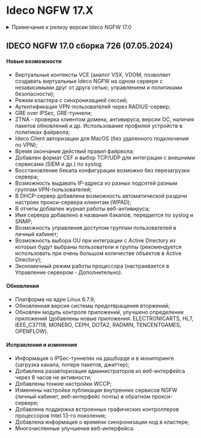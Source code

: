 # Ideco NGFW 17.X

<details>

<summary>Примечания к релизу версии Ideco NGFW 17.0</summary>

**Дата выхода версии**: 12.04.2024.

Техническая поддержка и обратная связь (поможет нам улучшить продукт):

* Обсудить версию в телеграмм-канале с разработчиками: [https://t.me/idecoutm](https://t.me/idecoutm)
* Портал технической поддержки: [https://help.ideco.ru/](https://help.ideco.ru/)
* Электронная почта: help@ideco.ru
* Telegram: [ideco.bot](https://telegram.im/@ideco\_support\_bot)

[Скачать Ideco NGFW 17.](https://my.ideco.ru/)\
Автоматическая регистрация тестовой лицензии: my.ideco.ru (полная функциональность на 40 дней и 10 000 пользователей).

**Обновление с релизов Ideco UTM 8.12 и старше**

Обновление с релиза Ideco UTM 13 возможно через автоматические обновления (тестовый канал, будет доступна в ближайшее время).\
Обновление с релизов 8.х, 9.х, 10.х, 11.х, 12.х возможно через автоматические обновления с промежуточным обновлением до версий 9.11, 10.7, 11.10, 12.8.\
После обновлении на Ideco UTM 15 приостанавливается синхронизация с Active Directory, если локальные пользователи Ideco UTM находятся в группах Active Directory.

**Обновление с версии Ideco UTM 7.9.9**

Прямое обновление до версии 15 напрямую невозможно.\
Возможна миграция настроек (загрузка бэкапа настроек) на предварительно установленную версию [9.11](https://storage.yandexcloud.net/ideco-utm-iso/Ideco-UTM-9-11-2.iso) и дальнейшее обновление до версии 14.0 с помощью автоматического обновления.

</details>

## IDECO NGFW 17.0 сборка 726 (07.05.2024)

#### Новые возможности

- Виртуальные контексты VCE (аналог VSX, VDOM, позволяет создавать виртуальные Ideco NGFW на одном сервере с независимыми друг от друга сетью, управлением и политиками безопасности);
- Режим кластера с синхронизацией сессий;
- Аутентификация VPN-пользователей через RADIUS-сервер;
- GRE over IPSec, GRE-туннели;
- ZTNA - проверка клиентом домена, антивируса, версии ОС, наличия пакетов обновлений и др. Использование профилей устройств в политиках файрвола;
- Ideco Client авторизации для MacOS (без удаленного подключения по VPN);
- Время окончания действий правил файрвола;
- Добавлен формат CEF и выбор TCP/UDP для интеграции с внешними сервисами (SIEM и др.) по syslog;
- Восстановление бекапа конфигурации возможно без перезагрузки сервера;
- Возможность выдавать IP-адреса из разных подсетей разным группам VPN-пользователей;
- В DHCP-сервер добавлена возможность автоматической раздачи настроек прокси-сервера клиентам (WPAD);
- В отчеты добавлен журнал работы веб-антивируса;
- Имя сервера добавлено в названия бэкапов, передается по syslog и SNMP;
- Возможность управления доступом группам пользователей в личный кабинет;
- Возможность выбора OU при интеграции с Active Directory из которых будут выбраны пользователи и группы (рекомендуется использовать при очень большом количестве объектов в Active Directory);
- Экономичный режим работы процессора (настраивается в Управление сервером - Дополнительно).

#### Обновления

- Платформа на ядре Linux 6.7.9;
- Обновленная версия системы предотвращения вторжений;
- Обновлен модуль контроля приложений, улучшено определение приложений (добавлены новые приложения: ELECTRONICARTS, HL7, IEEE_C37118, MONERO, CEPH, DOTA2, RADMIN, TENCENTGAMES, OPENFLOW).

#### Исправления и изменения

- Информация о IPSec-туннелях на дашборде и в мониторинге (загрузка канала, потеря пакетов, джиттер);
- Добавлена разавторизация администраторов из веб-интерфейса через 8 часов не активности;
- Добавлены тонкие настройки WCCP;
- Изменены настройки публикации внутренних сервисов NGFW (личный кабинет, веб-интерфейс почты) в обратном прокси-сервере;
- Добавлена поддержка встроенных графических контроллеров процессоров Intel 13-го поколения;
- Добавлена информация о времени синхронизации нод в кластере;
- Многочисленные улучшения веб-интерфейса.